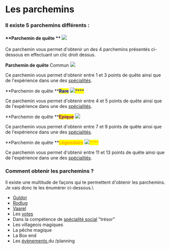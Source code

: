 # Les parchemins

### **Il existe 5 parchemins différents :**&#x20;

#### **Parchemin de quête  **<mark style="color:red;">****</mark>  ![](../.gitbook/assets/quest\_scroll.png) <mark style="color:red;">****</mark>&#x20;

Ce parchemin vous permet d'obtenir un des 4 parchemins présentés ci-dessous en effectuant un clic droit dessus.

**Parchemin de quête** Commun ![](../.gitbook/assets/quest\_scroll\_common.png)

Ce parchemin vous permet d'obtenir entre 1 et 3 points de quête ainsi que de l'expérience dans une des [spécialités](../systeme-a-connaitre/specialites/).

**Parchemin de quête **<mark style="color:blue;">**Rare**</mark> ![](../.gitbook/assets/quest\_scroll\_rare.png)<mark style="color:blue;">****</mark>

Ce parchemin vous permet d'obtenir entre 4 et 5 points de quête ainsi que de l'expérience dans une des [spécialités](../systeme-a-connaitre/specialites/).

**Parchemin de quête **<mark style="color:purple;">**Epique**</mark> <mark style="color:purple;"></mark>_<mark style="color:purple;"></mark>_ <mark style="color:purple;"></mark> <mark style="color:purple;"></mark><mark style="color:purple;">****</mark> ![](../.gitbook/assets/quest\_scroll\_epic.png)<mark style="color:purple;">****</mark>

Ce parchemin vous permet d'obtenir entre 7 et 9 points de quête ainsi que de l'expérience dans une des [spécialités](../systeme-a-connaitre/specialites/).

**Parchemin de quête **<mark style="color:orange;">**Légendaire**</mark> ![](../.gitbook/assets/quest\_scroll\_legendary.png)<mark style="color:orange;">****</mark>

Ce parchemin vous permet d'obtenir entre 11 et 13 points de quête ainsi que de l'expérience dans une des [spécialités](../systeme-a-connaitre/specialites/).



### Comment obtenir les parchemins ?

Il existe une multitude de façons qui te permettent d'obtenir les parchemins.\
Je vais donc te les énumérer ci-dessous.\


* [Guldor](personnage-fictif/guldor.md)
* [Rodlug](personnage-fictif/rodlug.md)
* [Vaarel](personnage-fictif/vaarel.md)
* Les [votes](../aide-faq/comment-lancer-le-launcher/guide-de-vote.md)
* Dans la compétence de [spécialité social](../systeme-a-connaitre/specialites/specialite-social.md) "trésor"
* Les villageois magiques&#x20;
* La pêche magique
* La Box end
* Les [évènements ](les-evenements/)du /planning

